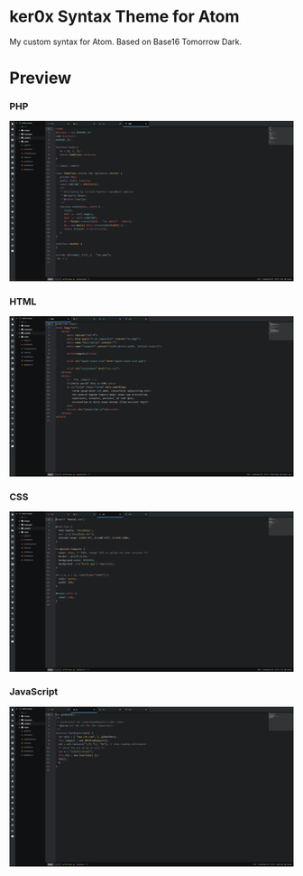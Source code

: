 # ker0x Syntax Theme for Atom

My custom syntax for Atom. Based on Base16 Tomorrow Dark.

# Preview

### PHP
![php](https://raw.githubusercontent.com/ker0x/ker0x-syntax/master/images/php.gif)

### HTML
![html](https://raw.githubusercontent.com/ker0x/ker0x-syntax/master/images/html.gif)

### CSS
![css](https://raw.githubusercontent.com/ker0x/ker0x-syntax/master/images/css.gif)

### JavaScript
![js](https://raw.githubusercontent.com/ker0x/ker0x-syntax/master/images/js.gif)
